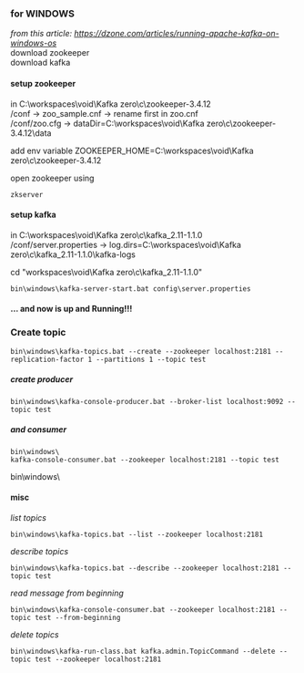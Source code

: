 ### for WINDOWS

_from this article: https://dzone.com/articles/running-apache-kafka-on-windows-os_  
download zookeeper  
download kafka

#### setup zookeeper
in C:\workspaces\void\Kafka zero\c\zookeeper-3.4.12  
/conf -> zoo_sample.cnf -> rename first in zoo.cnf  
/conf/zoo.cfg -> dataDir=C:\\workspaces\\void\\Kafka zero\\c\\zookeeper-3.4.12\\data  

add env variable
ZOOKEEPER_HOME=C:\workspaces\void\Kafka zero\c\zookeeper-3.4.12

open zookeeper using  
```
zkserver
```

#### setup kafka
in C:\workspaces\void\Kafka zero\c\kafka_2.11-1.1.0  
/conf/server.properties -> log.dirs=C:\\workspaces\\void\\Kafka zero\\c\\kafka_2.11-1.1.0\\kafka-logs  

cd "workspaces\void\Kafka zero\c\kafka_2.11-1.1.0"
```
bin\windows\kafka-server-start.bat config\server.properties
```

#### ... and now is up and Running!!!
### Create topic
```
bin\windows\kafka-topics.bat --create --zookeeper localhost:2181 --replication-factor 1 --partitions 1 --topic test
```
##### create producer
```
bin\windows\kafka-console-producer.bat --broker-list localhost:9092 --topic test
```
##### and consumer
```
bin\windows\
kafka-console-consumer.bat --zookeeper localhost:2181 --topic test
```
bin\windows\

#### misc
_list topics_
```
bin\windows\kafka-topics.bat --list --zookeeper localhost:2181
```
_describe topics_
```
bin\windows\kafka-topics.bat --describe --zookeeper localhost:2181 --topic test
```
_read message from beginning_
```
bin\windows\kafka-console-consumer.bat --zookeeper localhost:2181 --topic test --from-beginning
```
_delete topics_
```
bin\windows\kafka-run-class.bat kafka.admin.TopicCommand --delete --topic test --zookeeper localhost:2181
```
